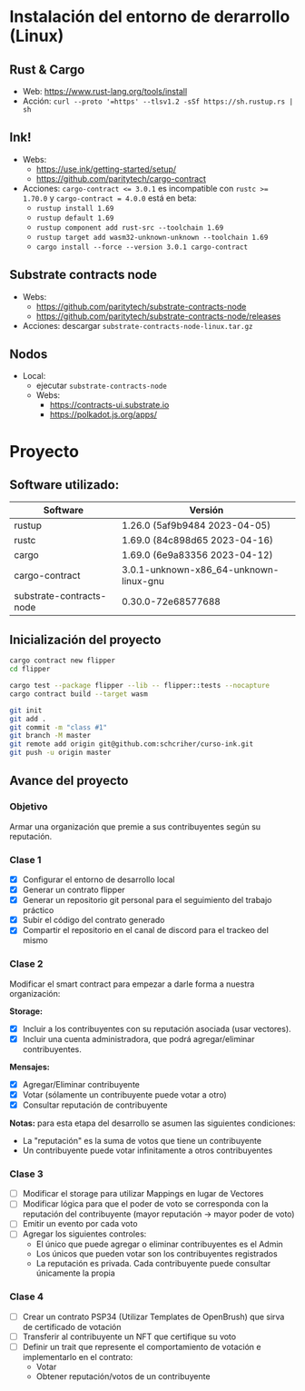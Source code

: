 # Instalación del entorno de derarrollo (Linux)

## Rust & Cargo

- Web: https://www.rust-lang.org/tools/install
- Acción: `curl --proto '=https' --tlsv1.2 -sSf https://sh.rustup.rs | sh`

## Ink!

- Webs:
  - https://use.ink/getting-started/setup/
  - https://github.com/paritytech/cargo-contract
- Acciones: `cargo-contract <= 3.0.1` es incompatible con `rustc >= 1.70.0` y `cargo-contract = 4.0.0` está en beta:
  - `rustup install 1.69`
  - `rustup default 1.69`
  - `rustup component add rust-src --toolchain 1.69`
  - `rustup target add wasm32-unknown-unknown --toolchain 1.69`
  - `cargo install --force --version 3.0.1 cargo-contract`

## Substrate contracts node

- Webs:
  - https://github.com/paritytech/substrate-contracts-node
  - https://github.com/paritytech/substrate-contracts-node/releases
- Acciones: descargar `substrate-contracts-node-linux.tar.gz`

## Nodos

- Local:
  - ejecutar `substrate-contracts-node`
  - Webs:
    - https://contracts-ui.substrate.io
    - https://polkadot.js.org/apps/

# Proyecto

## Software utilizado:

| Software                 | Versión                                |
| ------------------------ | -------------------------------------- |
| rustup                   | 1.26.0 (5af9b9484 2023-04-05)          |
| rustc                    | 1.69.0 (84c898d65 2023-04-16)          |
| cargo                    | 1.69.0 (6e9a83356 2023-04-12)          |
| cargo-contract           | 3.0.1-unknown-x86_64-unknown-linux-gnu |
| substrate-contracts-node | 0.30.0-72e68577688                     |

## Inicialización del proyecto

```Bash
cargo contract new flipper
cd flipper

cargo test --package flipper --lib -- flipper::tests --nocapture
cargo contract build --target wasm

git init
git add .
git commit -m "class #1"
git branch -M master
git remote add origin git@github.com:schcriher/curso-ink.git
git push -u origin master
```

## Avance del proyecto

### Objetivo

Armar una organización que premie a sus contribuyentes según su reputación.

### Clase 1

- [x] Configurar el entorno de desarrollo local
- [x] Generar un contrato flipper
- [x] Generar un repositorio git personal para el seguimiento del trabajo práctico
- [x] Subir el código del contrato generado
- [x] Compartir el repositorio en el canal de discord para el trackeo del mismo

### Clase 2

Modificar el smart contract para empezar a darle forma a nuestra organización:

**Storage:**

- [x] Incluir a los contribuyentes con su reputación asociada (usar vectores).
- [x] Incluir una cuenta administradora, que podrá agregar/eliminar contribuyentes.

**Mensajes:**

- [x] Agregar/Eliminar contribuyente
- [x] Votar (sólamente un contribuyente puede votar a otro)
- [x] Consultar reputación de contribuyente

**Notas:** para esta etapa del desarrollo se asumen las siguientes condiciones:

- La "reputación" es la suma de votos que tiene un contribuyente
- Un contribuyente puede votar infinitamente a otros contribuyentes

### Clase 3

- [ ] Modificar el storage para utilizar Mappings en lugar de Vectores
- [ ] Modificar lógica para que el poder de voto se corresponda con la reputación del contribuyente
      (mayor reputación → mayor poder de voto)
- [ ] Emitir un evento por cada voto
- [ ] Agregar los siguientes controles:
  - El único que puede agregar o eliminar contribuyentes es el Admin
  - Los únicos que pueden votar son los contribuyentes registrados
  - La reputación es privada. Cada contribuyente puede consultar únicamente la propia

### Clase 4

- [ ] Crear un contrato PSP34 (Utilizar Templates de OpenBrush) que sirva de certificado de votación
- [ ] Transferir al contribuyente un NFT que certifique su voto
- [ ] Definir un trait que represente el comportamiento de votación e implementarlo en el contrato:
  - Votar
  - Obtener reputación/votos de un contribuyente
